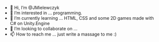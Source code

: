 - 👋 Hi, I’m @JMielewczyk
- 👀 I’m interested in ... programming.
- 🌱 I’m currently learning ... HTML, CSS and some 2D games made with C# on Unity.Engine
- 💞️ I’m looking to collaborate on ... 
- 📫 How to reach me ... just write a massage to me :)

<!---
JMielewczyk/JMielewczyk is a ✨ special ✨ repository because its `README.md` (this file) appears on your GitHub profile.
You can click the Preview link to take a look at your changes.
--->
